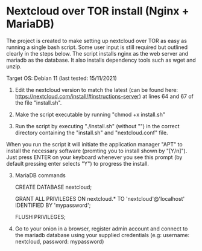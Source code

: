 # Nextcloud over TOR install (Nginx + MariaDB)
The project is created to make setting up nextcloud over TOR as easy as running a single bash script. Some user input is still required but outlined clearly in the steps below. The script installs nginx as the web server and mariadb as the database. It also installs dependency tools such as wget and unzip.

Target OS: Debian 11 (last tested: 15/11/2021)


1. Edit the nextcloud version to match the latest (can be found here: https://nextcloud.com/install/#instructions-server) at lines 64 and 67 of the file "install.sh".

2. Make the script executable by running "chmod +x install.sh"

3. Run the script by executing "./install.sh" (without "") in the correct directory containing the "install.sh" and "nextcloud.conf" file.

When you run the script it will initiate the application manager "APT" to install the necessary software (promting you to install shown by "[Y/n]"). Just press ENTER on your keyboard whenever you see this prompt (by default pressing enter selects "Y") to progress the install.

3. MariaDB commands

    CREATE DATABASE nextcloud;

    GRANT ALL PRIVILEGES ON nextcloud.* TO 'nextcloud'@'localhost' IDENTIFIED BY 'mypassword';

    FLUSH PRIVILEGES;

4. Go to your onion in a browser, register admin account and connect to the mariadb database using your supplied credentials (e.g: username: nextcloud, password: mypassword)
